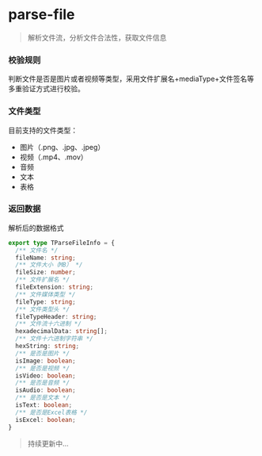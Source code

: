 # parse-file

> 解析文件流，分析文件合法性，获取文件信息

### 校验规则

判断文件是否是图片或者视频等类型，采用文件扩展名+mediaType+文件签名等多重验证方式进行校验。

### 文件类型

目前支持的文件类型：

- 图片（.png、.jpg、.jpeg）
- 视频（.mp4、.mov）
- 音频
- 文本
- 表格

### 返回数据

解析后的数据格式

```typescript
export type TParseFileInfo = {
  /** 文件名 */
  fileName: string;
  /** 文件大小（MB） */
  fileSize: number;
  /** 文件扩展名 */
  fileExtension: string;
  /** 文件媒体类型 */
  fileType: string;
  /** 文件类型头 */
  fileTypeHeader: string;
  /** 文件流十六进制 */
  hexadecimalData: string[];
  /** 文件十六进制字符串 */
  hexString: string;
  /** 是否是图片 */
  isImage: boolean;
  /** 是否是视频 */
  isVideo: boolean;
  /** 是否是音频 */
  isAudio: boolean;
  /** 是否是文本 */
  isText: boolean;
  /** 是否是Excel表格 */
  isExcel: boolean;
}
```

> 持续更新中...
